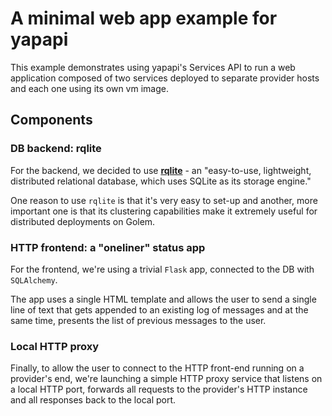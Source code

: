 # A minimal web app example for yapapi

This example demonstrates using yapapi's Services API to run a web application composed of two services deployed to separate provider hosts and each one using its own vm image.

## Components

### DB backend: rqlite

For the backend, we decided to use **[rqlite](https://github.com/rqlite/rqlite)** - an "easy-to-use, lightweight, distributed relational database, which uses SQLite as its storage engine."

One reason to use `rqlite` is that it's very easy to set-up and another, more important one is that its clustering capabilities make it extremely useful for distributed deployments on Golem.

### HTTP frontend: a "oneliner" status app

For the frontend, we're using a trivial `Flask` app, connected to the DB with `SQLAlchemy`.

The app uses a single HTML template and allows the user to send a single line of text that gets appended to an existing log of messages and at the same time, presents the list of previous messages to the user.

### Local HTTP proxy

Finally, to allow the user to connect to the HTTP front-end running on a provider's end, we're launching a simple HTTP proxy service that listens on a local HTTP port, forwards all requests to the provider's HTTP instance and all responses back to the local port.
